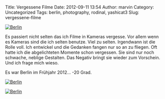Title: Vergessene Filme
Date: 2012-09-11 13:54
Author: marvin
Category: Uncategorized
Tags: berlin, photography, rodinal, yashicat3
Slug: vergessene-filme

[![Berlin](http://farm9.staticflickr.com/8440/7970270340_20d3fc0317_c.jpg)](http://www.flickr.com/photos/marvinxsteadfast/7970270340/ "Berlin by marvinxsteadfast, on Flickr, via Patr")

Es passiert nicht selten das ich Filme in Kameras vergesse. Vor allem
wenn es Kameras sind die ich selten benutze. Viel zu selten. Irgendwann
ist die Rolle voll. Ich entwickel und die Gedanken fangen nur so an zu
fliegen. Oft hatte ich die abgelichteten Momente schon vergessen. Sie
sind nur noch schwache, neblige Gestalten. Das Negativ bringt sie wieder
zum Vorschein. Und ich frage mich wieso.

Es war Berlin im Frühjahr 2012... -20 Grad.

[![Berlin](http://farm9.staticflickr.com/8435/7970269182_00f86106bb_c.jpg)](http://www.flickr.com/photos/marvinxsteadfast/7970269182/ "Berlin by marvinxsteadfast, on Flickr, via Patr")

[![Berlin](http://farm9.staticflickr.com/8447/7970271524_218d53c5e8_c.jpg)](http://www.flickr.com/photos/marvinxsteadfast/7970271524/ "Berlin by marvinxsteadfast, on Flickr, via Patr")

